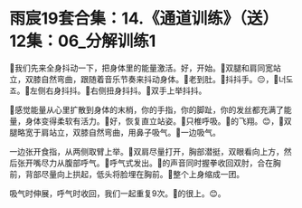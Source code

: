 # 雨宸19套合集：14.《通道训练》（送）12集：06_分解训练1

🎼我们先来全身抖动一下，把身体里的能量激活。好，开始。🎼双腿和肩同宽站立，双膝自然弯曲，跟随着音乐节奏来抖动身体。🎼老到肚。🎼抖抖手。😔，🎼너도죠。🎼左侧右身抖抖。🎼右侧扭身抖抖。🎼双手上举抖抖。

🎼感觉能量从心里扩散到身体的末梢，你的手指，你的脚趾，你的发丝都充满了能量，身体变得柔软有活力。🎼好，恢复直立站姿。🎼只椎呼吸。🎼的飞翔。😊，🎼双腿略宽于肩站立，双膝自然弯曲，用鼻子吸气。🎼一边吸气。

一边张开食指，从两侧取臂上举。🎼双肩尽量打开，胸部潜挺，双眼看向上方，然后张开嘴尽力从腹部呼气。🎼呼气式发出。🎼的声音同时握拳收回双肘，合在胸前，背部尽量向上拱起，低头将脸埋在胸前。🎼整个上身缩成一团。

吸气时伸展，呼气时收回，我们一起重复9次。🎼的很上。😊。